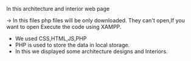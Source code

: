 In this architecture and interior web page

-> In this files php files will be only downloaded. They can't open,If you want to open Execute the code using XAMPP.
* We used CSS,HTML,JS,PHP
* PHP is used to store the data in local storage.
* In this we displayed some architecture designs and Interiors.
